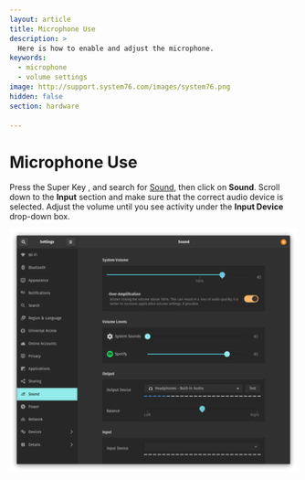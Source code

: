 ```yaml
---
layout: article
title: Microphone Use
description: >
  Here is how to enable and adjust the microphone.
keywords:
  - microphone
  - volume settings
image: http://support.system76.com/images/system76.png
hidden: false
section: hardware

---
```


# Microphone Use

Press the Super Key <kbd><font-awesome-icon :icon="['fab', 'ubuntu']"></font-awesome-icon></kbd>, <kbd><font-awesome-icon :icon="['fab', 'pop-os']"></font-awesome-icon></kbd> and search for <u>Sound</u>, then click on **Sound**. Scroll down to the **Input** section and make sure that the correct audio device is selected. Adjust the volume until you see activity under the **Input Device** drop-down box.

![Sound Settings](/images/microphone/input.png)
